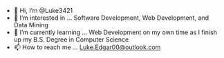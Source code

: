 - 👋 Hi, I’m @Luke3421
- 👀 I’m interested in ... Software Development, Web Development, and Data Mining
- 🌱 I’m currently learning ... Web Development on my own time as I finish up my B.S. Degree in Computer Science
- 📫 How to reach me ... Luke.Edgar00@outlook.com

<!---
Luke3421/Luke3421 is a ✨ special ✨ repository because its `README.md` (this file) appears on your GitHub profile.
You can click the Preview link to take a look at your changes.
--->
